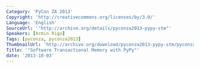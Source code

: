 ```yaml
---
Category: 'PyCon ZA 2013'
Copyright: 'http://creativecommons.org/licenses/by/3.0/'
Language: 'English'
SourceUrl: '"http://archive.org/details/pyconza2013-pypy-stm"'
Speakers: [Armin Rigo]
Tags: [pyconza, pyconza2013]
ThumbnailUrl: 'http://archive.org/download/pyconza2013-pypy-stm/pyconza2013-pypy-stm.thumbs/pyconza2013-pypy-stm_000510.jpg'
Title: '"Software Transactional Memory with PyPy"'
date: '2013-10-03'
---
```



